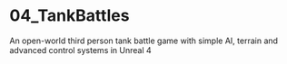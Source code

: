 # 04_TankBattles
An open-world third person tank battle game with simple AI, terrain and advanced control systems in Unreal 4
